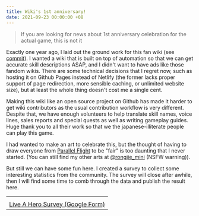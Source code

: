 ```yaml
---
title: Wiki's 1st anniversary!
date: 2021-09-23 00:00:00 +08
---
```


> If you are looking for news about 1st anniversary celebration for the actual game, this is not it

Exactly one year ago, I laid out the ground work for this fan wiki (see [commit](https://github.com/liveahero-wiki/liveahero-wiki.github.io/commit/7afbf575428a8b9af2603c251c88f04e2b3c9ace)).
I wanted a wiki that is built on top of automation so that we can get accurate skill descriptions ASAP, and I didn't want to have ads
like those fandom wikis. There are some technical decisions that I regret now, such as hosting it on Github Pages instead of Netlify (the former
lacks proper support of page redirection, more sensible caching, or unlimited website size), but at least the whole thing doesn't cost me a single cent.

Making this wiki like an open source project on Github has made it harder to get wiki contributors as the usual contribution
workflow is very different. Despite that, we have enough volunteers to help translate skill names, voice lines, sales reports and special quests as well as
writing gameplay guides. Huge thank you to all their work so that we the japanese-illiterate people can play this game.

I had wanted to make an art to celebrate this, but the thought of having to draw everyone from [Parallel Flight](/affiliations/#parallel-flight) to be "fair" is 
too daunting that I never started. (You can still find my other arts at [@rongjie_mini](https://twitter.com/rongjie_mini) (NSFW warning)).

But still we can have some fun here. I created a survey to collect some interesting statistics from the community. The survey
will close after awhile, then I will find some time to comb through the data and publish the result here.

<table class="event-infobox">
<tr><th></th></tr>
<tr><td>
 <a href="https://docs.google.com/forms/d/e/1FAIpQLSf4zzVPAhdyaaKyZP7v4ef-2XCMLQsG5EGfLxZHPHWCxRT2jg/viewform?usp=sf_link">Live A Hero Survey (Google Form)</a>
</td></tr>
</table>
